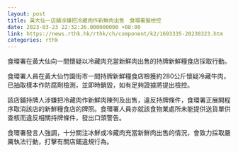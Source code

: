 ```yaml
---
layout: post
title: 黃大仙一店舖涉嫌把冷藏肉作新鮮肉出售　食環署擬檢控
date: 2023-03-23 22:32:26.000000000 +08:00
link: https://news.rthk.hk/rthk/ch/component/k2/1693335-20230323.htm
categories: rthk
---
```


食環署在黃大仙向一間懷疑以冷藏肉充當新鮮肉出售的持牌新鮮糧食店採取行動。

食環署人員在黃大仙竹園街市一間持牌新鮮糧食店檢獲約280公斤懷疑冷藏牛肉，已抽取樣本作防腐劑檢測，並即時銷毀，如有足夠證據將提出檢控。

該店鋪持牌人涉嫌把冷藏肉作新鮮肉陳列及出售，違反持牌條件，食環署正展開程序取消該店的新鮮糧食店的牌照。食環署人員亦就該食物業處所未能提供送貨單供查核而違反相關持牌條件，發出口頭警告。

食環署發言人強調，十分關注冰鮮或冷藏肉充當新鮮肉出售的情況，會致力採取嚴厲執法行動，打擊有關店鋪違規行為。
